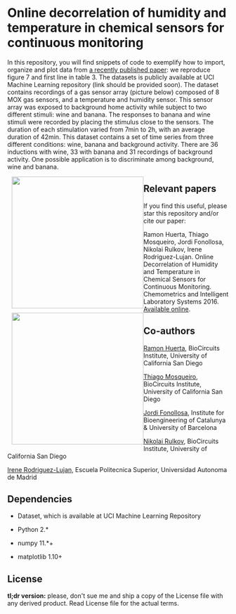 Online decorrelation of humidity and temperature in chemical sensors for continuous monitoring
====

In this repository, you will find snippets of code to exemplify how to
import, organize and plot data from [a recently published
paper](https://www.researchgate.net/publication/305385157_Online_decorrelation_of_humidity_and_temperature_in_chemical_sensors_for_continuous_monitoring):
we reproduce figure 7 and first line in table 3. The datasets is
publicly available at UCI Machine Learning repository (link should be
provided soon). The dataset contains recordings of a gas sensor array
(picture below) composed of 8 MOX gas sensors, and a temperature and
humidity sensor. This sensor array was exposed to background home
activity while subject to two different stimuli: wine and banana. The
responses to banana and wine stimuli were recorded by placing the
stimulus close to the sensors. The duration of each stimulation varied
from 7min to 2h, with an average duration of 42min. This dataset
contains a set of time series from three different conditions: wine,
banana and background activity. There are 36 inductions with wine, 33
with banana and 31 recordings of background activity. One possible
application is to discriminate among background, wine and banana.

<img src="https://raw.githubusercontent.com/thmosqueiro/ENose-Decorr_Humdt_Temp/master/images/GasSensorArray_picture.png" width=300px style="float: left; margin: 0 0 10px 10px;" />
<img src="https://raw.githubusercontent.com/thmosqueiro/ENose-Decorr_Humdt_Temp/master/images/Sensirion.jpg" width=300px style="float: left; margin: 0 0 10px 10px;" />


Relevant papers
---

If you find this useful, please star this repository and/or cite our paper:

Ramon Huerta, Thiago Mosqueiro, Jordi Fonollosa, Nikolai Rulkov, Irene Rodriguez-Lujan. Online Decorrelation of Humidity and Temperature in Chemical Sensors for Continuous Monitoring. Chemometrics and Intelligent Laboratory Systems 2016. [Available online](https://www.researchgate.net/publication/305385157_Online_decorrelation_of_humidity_and_temperature_in_chemical_sensors_for_continuous_monitoring).


Co-authors
---

[Ramon Huerta](http://biocircuits.ucsd.edu/huerta/), BioCircuits Institute, University of California San Diego

[Thiago Mosqueiro](http://thmosqueiro.vandroiy.com), BioCircuits Institute, University of California San Diego

[Jordi Fonollosa](https://jordifonollosa.wordpress.com/), Institute for Bioengineering of Catalunya & University of Barcelona

[Nikolai Rulkov](http://biocircuits.ucsd.edu/rulkov/), BioCircuits Institute, University of California San Diego

[Irene Rodriguez-Lujan](https://sites.google.com/site/irenerodriguezlujan/), Escuela Politecnica Superior, Universidad Autonoma de Madrid


Dependencies
---

* Dataset, which is available at UCI Machine Learning Repository

* Python 2.*

* numpy 11.*+

* matplotlib 1.10+


License
---

**tl;dr version:** please, don't sue me and ship a copy of the License
  file with any derived product. Read License file for the actual
  terms.
